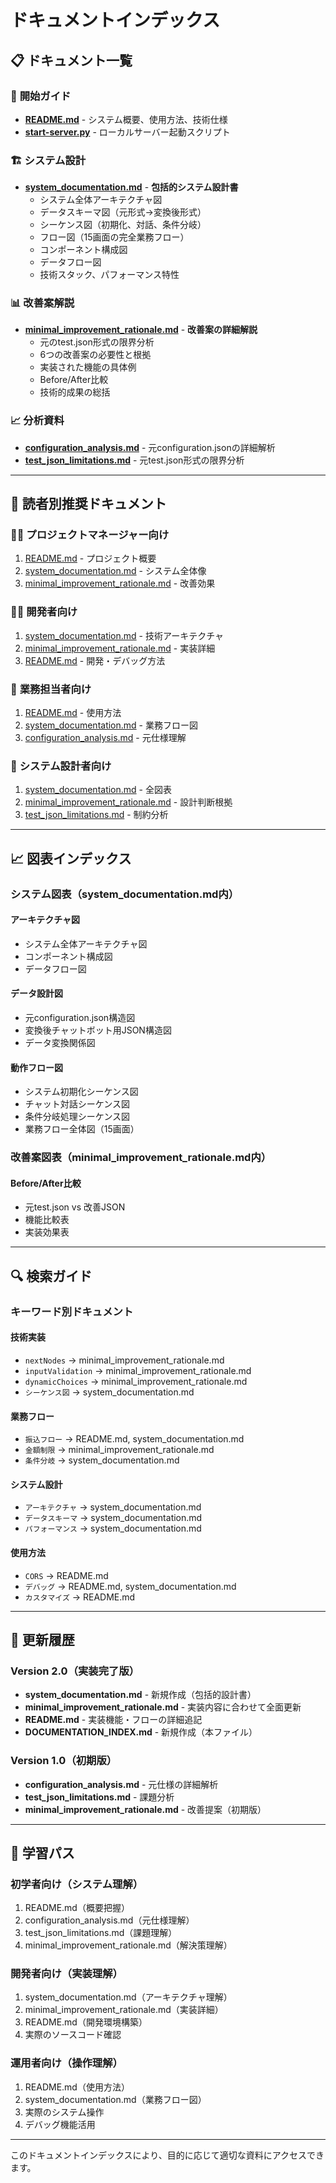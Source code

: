 # ドキュメントインデックス

## 📋 ドキュメント一覧

### 🚀 **開始ガイド**
- **[README.md](./README.md)** - システム概要、使用方法、技術仕様
- **[start-server.py](./start-server.py)** - ローカルサーバー起動スクリプト

### 🏗️ **システム設計**
- **[system_documentation.md](./system_documentation.md)** - **包括的システム設計書**
  - システム全体アーキテクチャ図
  - データスキーマ図（元形式→変換後形式）
  - シーケンス図（初期化、対話、条件分岐）
  - フロー図（15画面の完全業務フロー）
  - コンポーネント構成図
  - データフロー図
  - 技術スタック、パフォーマンス特性

### 📊 **改善案解説**
- **[minimal_improvement_rationale.md](./minimal_improvement_rationale.md)** - **改善案の詳細解説**
  - 元のtest.json形式の限界分析
  - 6つの改善案の必要性と根拠
  - 実装された機能の具体例
  - Before/After比較
  - 技術的成果の総括

### 📈 **分析資料**
- **[configuration_analysis.md](./configuration_analysis.md)** - 元configuration.jsonの詳細解析
- **[test_json_limitations.md](./test_json_limitations.md)** - 元test.json形式の限界分析

---

## 🎯 **読者別推奨ドキュメント**

### 👨‍💼 **プロジェクトマネージャー向け**
1. [README.md](./README.md) - プロジェクト概要
2. [system_documentation.md](./system_documentation.md) - システム全体像
3. [minimal_improvement_rationale.md](./minimal_improvement_rationale.md) - 改善効果

### 👨‍💻 **開発者向け**
1. [system_documentation.md](./system_documentation.md) - 技術アーキテクチャ
2. [minimal_improvement_rationale.md](./minimal_improvement_rationale.md) - 実装詳細
3. [README.md](./README.md) - 開発・デバッグ方法

### 🏢 **業務担当者向け**
1. [README.md](./README.md) - 使用方法
2. [system_documentation.md](./system_documentation.md) - 業務フロー図
3. [configuration_analysis.md](./configuration_analysis.md) - 元仕様理解

### 🔧 **システム設計者向け**
1. [system_documentation.md](./system_documentation.md) - 全図表
2. [minimal_improvement_rationale.md](./minimal_improvement_rationale.md) - 設計判断根拠
3. [test_json_limitations.md](./test_json_limitations.md) - 制約分析

---

## 📈 **図表インデックス**

### システム図表（system_documentation.md内）

#### **アーキテクチャ図**
- システム全体アーキテクチャ図
- コンポーネント構成図
- データフロー図

#### **データ設計図**
- 元configuration.json構造図
- 変換後チャットボット用JSON構造図
- データ変換関係図

#### **動作フロー図**
- システム初期化シーケンス図
- チャット対話シーケンス図
- 条件分岐処理シーケンス図
- 業務フロー全体図（15画面）

### 改善案図表（minimal_improvement_rationale.md内）

#### **Before/After比較**
- 元test.json vs 改善JSON
- 機能比較表
- 実装効果表

---

## 🔍 **検索ガイド**

### **キーワード別ドキュメント**

#### **技術実装**
- `nextNodes` → minimal_improvement_rationale.md
- `inputValidation` → minimal_improvement_rationale.md
- `dynamicChoices` → minimal_improvement_rationale.md
- `シーケンス図` → system_documentation.md

#### **業務フロー**
- `振込フロー` → README.md, system_documentation.md
- `金額制限` → minimal_improvement_rationale.md
- `条件分岐` → system_documentation.md

#### **システム設計**
- `アーキテクチャ` → system_documentation.md
- `データスキーマ` → system_documentation.md
- `パフォーマンス` → system_documentation.md

#### **使用方法**
- `CORS` → README.md
- `デバッグ` → README.md, system_documentation.md
- `カスタマイズ` → README.md

---

## 📝 **更新履歴**

### Version 2.0（実装完了版）
- **system_documentation.md** - 新規作成（包括的設計書）
- **minimal_improvement_rationale.md** - 実装内容に合わせて全面更新
- **README.md** - 実装機能・フローの詳細追記
- **DOCUMENTATION_INDEX.md** - 新規作成（本ファイル）

### Version 1.0（初期版）
- **configuration_analysis.md** - 元仕様の詳細解析
- **test_json_limitations.md** - 課題分析
- **minimal_improvement_rationale.md** - 改善提案（初期版）

---

## 🎯 **学習パス**

### **初学者向け（システム理解）**
1. README.md（概要把握）
2. configuration_analysis.md（元仕様理解）
3. test_json_limitations.md（課題理解）
4. minimal_improvement_rationale.md（解決策理解）

### **開発者向け（実装理解）**
1. system_documentation.md（アーキテクチャ理解）
2. minimal_improvement_rationale.md（実装詳細）
3. README.md（開発環境構築）
4. 実際のソースコード確認

### **運用者向け（操作理解）**
1. README.md（使用方法）
2. system_documentation.md（業務フロー図）
3. 実際のシステム操作
4. デバッグ機能活用

---

このドキュメントインデックスにより、目的に応じて適切な資料にアクセスできます。
